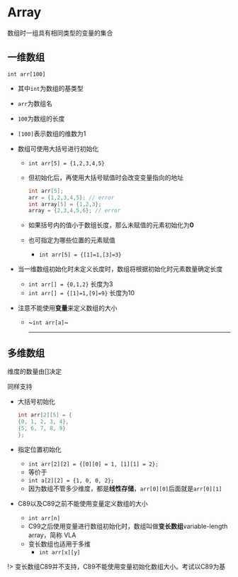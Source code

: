 # Array

数组时一组具有相同类型的变量的集合

## 一维数组

`int arr[100]`

* 其中`int`为数组的基类型
* `arr`为数组名
* `100`为数组的长度
* `[100]`表示数组的维数为1

* 数组可使用大括号进行初始化
    * `int arr[5] = {1,2,3,4,5}`
    * 但初始化后，再使用大括号赋值时会改变变量指向的地址

        ```c
        int arr[5];
        arr = {1,2,3,4,5}; // error
        int array[5] = {1,2,3};
        array = {2,3,4,5,6}; // error
        ```

    * 如果括号内的值小于数组长度，那么未赋值的元素初始化为**0**
    * 也可指定为哪些位置的元素赋值
        * `int arr[5] = {[1]=1,[3]=3}`
* 当一维数组初始化时未定义长度时，数组将根据初始化时元素数量确定长度
    * `int arr[] = {0,1,2}` 长度为3
    * `int arr[] = {[1]=1,[9]=9}` 长度为10
* 注意不能使用**变量**来定义数组的大小
    * ~`int arr[a]`~

        ---

## 多维数组

维度的数量由[]决定

同样支持

* 大括号初始化

    ```c
    int arr[2][5] = {
    {0, 1, 2, 3, 4},
    {5, 6, 7, 8, 9}
    };
    ```

* 指定位置初始化
    * `int arr[2][2] = {[0][0] = 1, [1][1] = 2};`
    * 等价于
    * `int a[2][2] = {1, 0, 0, 2};`
    * 因为数组不管多少维度，都是**线性存储**，`arr[0][0]`后面就是`arr[0][1]`
* C89以及C89之前不能使用变量定义数组的大小
    * `int arr[n]`
    * C99之后使用变量进行数组初始化时，数组叫做**变长数组**variable-length array，简称 VLA
    * 变长数组也适用于多维
        * `int arr[x][y]`

!> 变长数组C89并不支持，C89不能使用变量初始化数组大小。考试以C89为基
